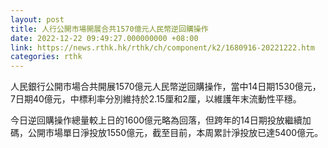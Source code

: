```yaml
---
layout: post
title: 人行公開市場開展合共1570億元人民幣逆回購操作
date: 2022-12-22 09:49:27.000000000 +08:00
link: https://news.rthk.hk/rthk/ch/component/k2/1680916-20221222.htm
categories: rthk
---
```


人民銀行公開市場合共開展1570億元人民幣逆回購操作，當中14日期1530億元，7日期40億元，中標利率分別維持於2.15厘和2厘，以維護年末流動性平穩。

今日逆回購操作總量較上日的1600億元略為回落，但跨年的14日期投放繼續加碼，公開市場單日淨投放1550億元，截至目前，本周累計淨投放已達5400億元。
